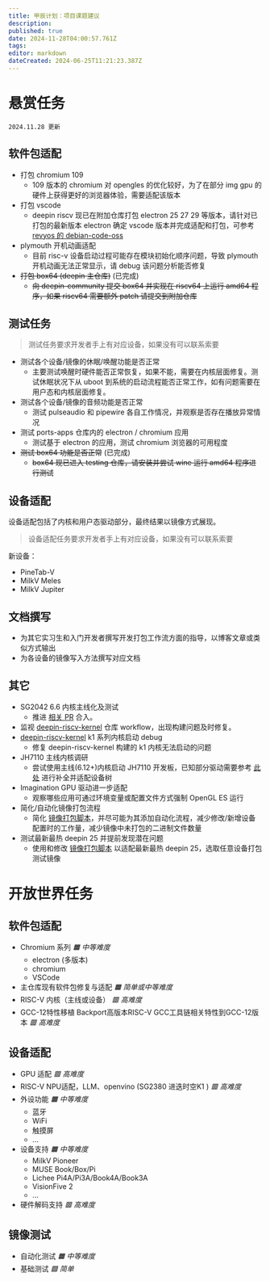 ```yaml
---
title: 甲辰计划：项目课题建议
description: 
published: true
date: 2024-11-28T04:00:57.761Z
tags: 
editor: markdown
dateCreated: 2024-06-25T11:21:23.387Z
---
```


# 悬赏任务

`2024.11.28 更新`

## 软件包适配

- 打包 chromium 109
	- 109 版本的 chromium 对 opengles 的优化较好，为了在部分 img gpu 的硬件上获得更好的浏览器体验，需要适配该版本
- 打包 vscode
	- deepin riscv 现已在附加仓库打包 electron 25 27 29 等版本，请针对已打包的最新版本 electron 确定 vscode 版本并完成适配和打包，可参考 [revyos 的 debian-code-oss](https://github.com/revyos/debian-code-oss)
- plymouth 开机动画适配
	- 目前 risc-v 设备启动过程可能存在模块初始化顺序问题，导致 plymouth 开机动画无法正常显示，请 debug 该问题分析能否修复
- ~~打包 box64 (deepin 主仓库)~~ (已完成)
	- ~~向 deepin-community 提交 box64 并实现在 riscv64 上运行 amd64 程序，如果 riscv64 需要额外 patch 请提交到附加仓库~~

## 测试任务

> 测试任务要求开发者手上有对应设备，如果没有可以联系索要

- 测试各个设备/镜像的休眠/唤醒功能是否正常
  - 主要测试唤醒时硬件能否正常恢复，如果不能，需要在内核层面修复。测试休眠状况下从 uboot 到系统的启动流程能否正常工作，如有问题需要在用户态和内核层面修复。
- 测试各个设备/镜像的音频功能是否正常
  - 测试 pulseaudio 和 pipewire 各自工作情况，并观察是否存在播放异常情况
- 测试 ports-apps 仓库内的 electron / chromium 应用
  - 测试基于 electron 的应用，测试 chromium 浏览器的可用程度
- ~~测试 box64 功能是否正常~~ (已完成)
  - ~~box64 现已进入 testing 仓库，请安装并尝试 wine 运行 amd64 程序进行测试~~

## 设备适配

设备适配包括了内核和用户态驱动部分，最终结果以镜像方式展现。

> 设备适配任务要求开发者手上有对应设备，如果没有可以联系索要

新设备：
- PineTab-V
- MilkV Meles
- MilkV Jupiter


## 文档撰写

- 为其它实习生和入门开发者撰写开发打包工作流方面的指导，以博客文章或类似方式输出
- 为各设备的镜像写入方法撰写对应文档

## 其它

- SG2042 6.6 内核主线化及测试
  - 推进 [相关 PR](https://github.com/deepin-community/kernel/pull/399) 合入。
- 监视 [deepin-riscv-kernel](https://github.com/deepin-community/deepin-riscv-kernel/) 仓库 workflow，出现构建问题及时修复。
- [deepin-riscv-kernel](https://github.com/deepin-community/deepin-riscv-kernel/) k1 系列内核启动 debug
	- 修复 deepin-riscv-kernel 构建的 k1 内核无法启动的问题
- JH7110 主线内核调研
  - 尝试使用主线(6.12+)内核启动 JH7110 开发板，已知部分驱动需要参考 [此处](https://rvspace.org/en/project/JH7110_Upstream_Plan) 进行补全并适配设备树
- Imagination GPU 驱动进一步适配
  - 观察哪些应用可通过环境变量或配置文件方式强制 OpenGL ES 运行
- 简化/自动化镜像打包流程
  - 简化 [镜像打包脚本](https://github.com/YukariChiba/deepin-ports-image/)，并尽可能为其添加自动化流程，减少修改/新增设备配置时的工作量，减少镜像中未打包的二进制文件数量
- 测试最新最热 deepin 25 并提前发现潜在问题
	- 使用和修改 [镜像打包脚本](https://github.com/YukariChiba/deepin-ports-image/) 以适配最新最热 deepin 25，选取任意设备打包测试镜像

# 开放世界任务

## 软件包适配

- Chromium 系列 *🟧 中等难度*
    - electron (多版本)
    - chromium
    - VSCode 
- 主仓库现有软件包修复与适配 *🟧 简单或中等难度*
- RISC-V 内核（主线或设备） *🟥 高难度*
- GCC-12特性移植 Backport高版本RISC-V GCC工具链相关特性到GCC-12版本 *🟥 高难度*

## 设备适配

- GPU 适配 *🟥 高难度*
- RISC-V NPU适配，LLM、openvino (SG2380 进迭时空K1 ) *🟥 高难度*
- 外设功能 *🟧 中等难度*
    - 蓝牙
    - WiFi
    - 触摸屏
    - ...
- 设备支持 *🟧 中等难度*
    - MilkV Pioneer
    - MUSE Book/Box/Pi
    - Lichee Pi4A/Pi3A/Book4A/Book3A
    - VisionFive 2
    - ...
- 硬件解码支持 *🟥 高难度*

## 镜像测试 

- 自动化测试 *🟧 中等难度*
- 基础测试 *🟩 简单*